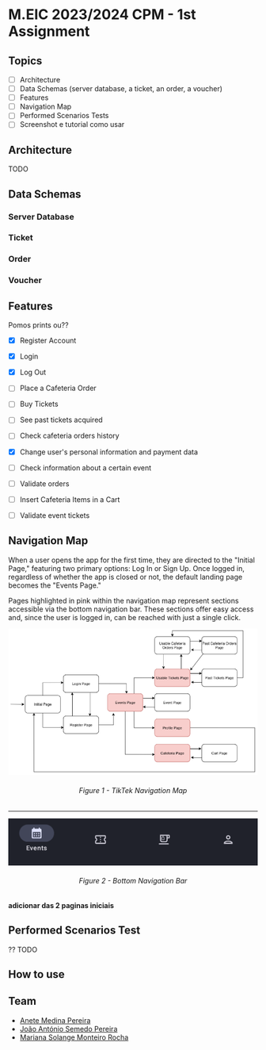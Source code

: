 # M.EIC 2023/2024 CPM - 1st  Assignment

## Topics
- [ ] Architecture
- [ ] Data Schemas (server database, a ticket, an order, a voucher)
- [ ] Features
- [ ] Navigation Map
- [ ] Performed Scenarios Tests
- [ ] Screenshot e tutorial como usar

## Architecture
 TODO

## Data Schemas
### Server Database

### Ticket
  
### Order

### Voucher

## Features
Pomos prints ou??
- [x] Register Account
- [x] Login
- [x] Log Out
- [ ] Place a Cafeteria Order
- [ ] Buy Tickets
- [ ] See past tickets acquired
- [ ] Check cafeteria orders history
- [x] Change user's personal information and payment data
- [ ] Check information about a certain event
- [ ] Validate orders
- [ ] Insert Cafeteria Items in a Cart
- [ ] Validate event tickets


## Navigation Map
When a user opens the app for the first time, they are directed to the "Initial Page," featuring two primary options: Log In or Sign Up. Once logged in, regardless of whether the app is closed or not, the default landing page becomes the "Events Page."

Pages highlighted in pink within the navigation map represent sections accessible via the bottom navigation bar. These sections offer easy access and, since the user is logged in, can be reached with just a single click.

<div align="center">
 
![navigation-map.png](images-report%2Fnavigation-map.png)
###### Figure 1 - TikTek Navigation Map
</div>

----------------------

<div align="center">

![navigation-bar.png](images-report%2Fbottom-navigation-bar.png)
###### Figure 2 - Bottom Navigation Bar
</div>

**adicionar das 2 paginas iniciais**



## Performed Scenarios Test
?? TODO

## How to use

## Team
- [Anete Medina Pereira](https://sigarra.up.pt/feup/pt/fest_geral.cursos_list?pv_num_unico=202008856)
- [João António Semedo Pereira](https://sigarra.up.pt/feup/pt/fest_geral.cursos_list?pv_num_unico=202007145)
- [Mariana Solange Monteiro Rocha](https://sigarra.up.pt/feup/pt/fest_geral.cursos_list?pv_num_unico=202004656)
